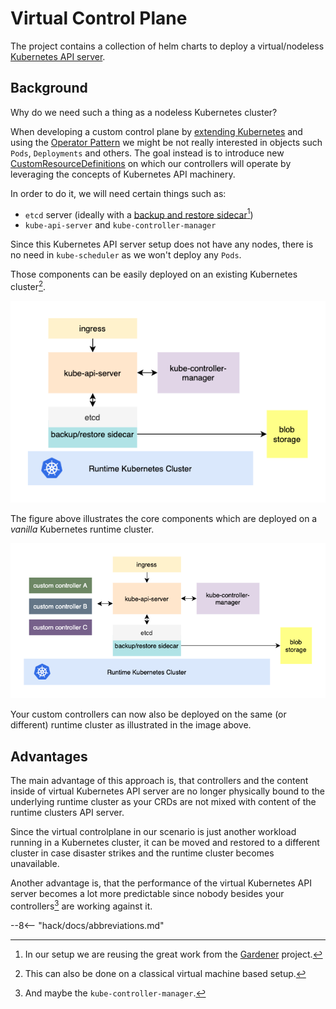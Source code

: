 # Virtual Control Plane

The project contains a collection of helm charts to deploy a virtual/nodeless [Kubernetes API server](https://kubernetes.io/docs/reference/command-line-tools-reference/kube-apiserver/).

## Background

Why do we need such a thing as a nodeless Kubernetes cluster?

When developing a custom control plane by [extending Kubernetes](https://kubernetes.io/docs/concepts/extend-kubernetes/) and using the [Operator Pattern](https://kubernetes.io/docs/concepts/extend-kubernetes/operator/) we might be not really interested in objects such `Pods`, `Deployments` and others. The goal instead is to introduce new [CustomResourceDefinitions](https://kubernetes.io/docs/tasks/extend-kubernetes/custom-resources/custom-resource-definitions/) on which our controllers will operate by leveraging the concepts of Kubernetes API machinery.

In order to do it, we will need certain things such as:

- `etcd` server (ideally with a [backup and restore sidecar](https://github.com/gardener/etcd-backup-restore)[^1])
- `kube-api-server` and `kube-controller-manager`

Since this Kubernetes API server setup does not have any nodes, there is no need in `kube-scheduler` as we won't deploy any `Pods`.

Those components can be easily deployed on an existing Kubernetes cluster[^2].

![virtual control plane](assets/vc.png)

The figure above illustrates the core components which are deployed on a _vanilla_ Kubernetes runtime cluster.

![virtual control plane controller](assets/vc-controller.png)

Your custom controllers can now also be deployed on the same (or different) runtime cluster as illustrated in the image above.

## Advantages

The main advantage of this approach is, that controllers and the content inside of virtual Kubernetes API server are no longer physically bound to the underlying runtime cluster as your CRDs are not mixed with content of the runtime clusters API server.

Since the virtual controlplane in our scenario is just another workload running in a Kubernetes cluster, it can be moved and restored to a different cluster in case disaster strikes and the runtime cluster becomes unavailable.

Another advantage is, that the performance of the virtual Kubernetes API server becomes a lot more predictable since nobody besides your controllers[^3] are working against it.

[^1]: In our setup we are reusing the great work from the [Gardener](https://gardener.cloud/) project.
[^2]: This can also be done on a classical virtual machine based setup.
[^3]: And maybe the `kube-controller-manager`.

--8<-- "hack/docs/abbreviations.md"